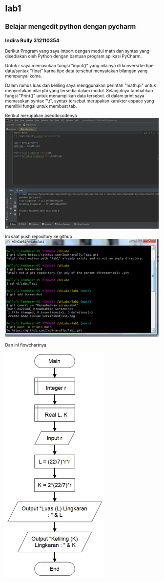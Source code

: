# lab1
## Belajar mengedit python dengan pycharm

### Indira Rully 312110354
Berikut Program yang saya import dengan modul math dan syntax yang disediakan oleh Python dengan bantuan program aplikasi PyCharm. 

Untuk r saya memasukan fungsi "input()" yang nilainya di konversi ke tipe data/syntax "float" karna tipe data tersebut menyatakan bilangan yang mempunyai koma.

Dalam rumus luas dan keliling saya menggunakan perintah "math.pi" untuk menyertakan nilai phi yang tersedia dalam modul. Selanjutnya tambahkan fungsi "Print()" untuk menampilkan data tersebut. di dalam print saya memasukan syntax "\t", syntax tersebut merupakan karakter espace yang memiliki fungsi untuk membuat tab.

Berikut merupakan pseudocodenya
![Gambar 1](Screenshot/ss1.png)

Ini saat push repository ke github
![Gambar 2](Screenshot/ss2.png)

Dan ini flowchartnya

![Gambar 3](Screenshot/ss3.png)


